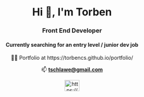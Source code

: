 <h1 align="center">Hi 👋, I'm Torben</h1>
<h3 align="center">Front End Developer</h3>
<h4 align="center">Currently searching for an entry level / junior dev job </h4>
<div align="center">
👨‍💻 Portfolio at https://torbencs.github.io/portfolio/

📫  **tschlawe@gmail.com**

 </div>
<p align="center">
<a href="https://linkedin.com/in/https://www.linkedin.com/in/torben-schlawe-b27b9278/" target="blank"><img align="center" src="https://raw.githubusercontent.com/rahuldkjain/github-profile-readme-generator/master/src/images/icons/Social/linked-in-alt.svg" alt="https://www.linkedin.com/in/torben-schlawe-b27b9278/" height="30" width="40" /></a>
</p>
